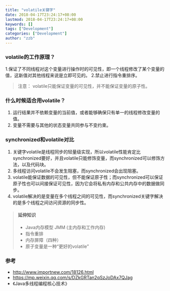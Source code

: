 ```yaml
---
title: "volatile关键字"
date: 2018-04-17T23:24:17+08:00
lastmod: 2018-04-17T23:24:17+08:00
keywords: []
tags: ["Development"]
categories: ["Development"]
author: "zzb"
---
```



###  volatile的工作原理？
 1.保证了不同线程对这个变量进行操作时的可见性，即一个线程修改了某个变量的值，这新值对其他线程来说是立即可见的。
 2.禁止进行指令重排序。

>注意：
volatile只能保证变量的可见性，并不能保证变量的原子性。

###  什么时候适合用volatile？
 1. 运行结果并不依赖变量的当前值，或者能够确保只有单一的线程修改变量的值。
 2. 变量不需要与其他的状态变量共同参与不变约束。

###  synchronized和volatile对比
 1. 关键字volatile是线程同步的轻量级实现，所以volatile性能肯定比synchronized要好，并且volatile只能修饰变量，而synchronized可以修饰方法，以及代码块。
 2. 多线程访问volatile不会发生阻塞，而synchronized会出现阻塞。
 3. volatile能保证数据的可见性，但不能保证原子性；而synchronized可以保证原子性也可以间接保证可见性，因为它会将私有内存和公共内存中的数据做同步。
 4. volatile解决的是变量在多个线程之间的可见性，而synchronized关键字解决的是多个线程之间访问资源的同步性。

>#### 延伸知识
> * Java内存模型 JMM (主内存和工作内存)
> * 指令重排
> * 内存屏障（四种）
> * 原子变量是一种“更好的volatile”

### 参考
* http://www.importnew.com/18126.html
* https://mp.weixin.qq.com/s/DZkGRTan2qSzJoDAx7QJag
* 《Java多线程编程核心技术》